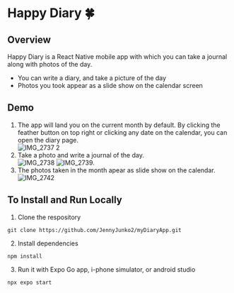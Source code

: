 # Happy Diary :four_leaf_clover:
## Overview
Happy Diary is a React Native mobile app with which you can take a journal along with photos of the day.  
  * You can write a diary, and take a picture of the day
  * Photos you took appear as a slide show on the calendar screen

## Demo 
1. The app will land you on the current month by default. By clicking the feather button on top right or clicking any date on the calendar, you can open the diary page.  
![IMG_2737 2](https://user-images.githubusercontent.com/126217845/227436805-5e5a2724-4a39-483d-b1c4-408aae6fa7fb.PNG)
1. Take a photo and write a journal of the day.  
![IMG_2738](https://user-images.githubusercontent.com/126217845/227436221-7d9390e4-4e2e-4f7c-8cc4-9b7f81e95f78.PNG) 
![IMG_2739](https://user-images.githubusercontent.com/126217845/227436433-cc37e4e3-111b-4ef1-b050-3a73614c2602.PNG).  
1. The photos taken in the month apear as slide show on the calendar.  
![IMG_2742](https://user-images.githubusercontent.com/126217845/227436530-2798b86c-e67b-4a84-8f65-4fe541dfb06a.PNG)

## To Install and Run Locally
1. Clone the respository
```
git clone https://github.com/JennyJunko2/myDiaryApp.git
```
2. Install dependencies
```
npm install
```
3. Run it with Expo Go app, i-phone simulator, or android studio
```
npx expo start
```

